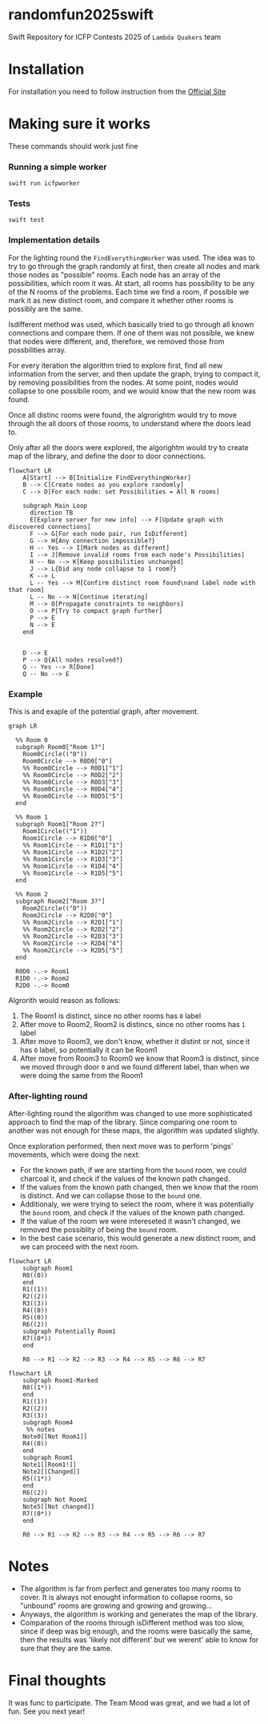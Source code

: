 # randomfun2025swift
Swift Repository for ICFP Contests 2025 of `Lambda Quakers` team

# Installation

For installation you need to follow instruction from the [Official Site](https://www.swift.org/install/)

# Making sure it works

These commands should work just fine

### Running a simple worker
```
swift run icfpworker
```

### Tests
```
swift test
```

### Implementation details

For the lighting round the `FindEverythingWorker` was used. The idea was to try to go through the graph randomly at first, then create all nodes and mark those nodes as "possible" rooms. Each node has an array of the possibilities, which room it was. At start, all rooms has possibility to be any of the N rooms of the problems. Each time we find a room, if possible we mark it as new distinct room, and compare it whether other rooms is possibly are the same. 

Isdifferent method was used, which basically tried to go through all known connections and compare them. If one of them was not possible, we knew that nodes were different, and, therefore, we removed those from possbilities array.

For every iteration the algorithm tried to explore first, find all new information from the server, and then update the graph, trying to compact it, by removing possibilities from the nodes. At some point, nodes would collapse to one possibile room, and we would know that the new room was found.

Once all distinc rooms were found, the algrorightm would try to move through the all doors of those rooms, to understand where the doors lead to.

Only after all the doors were explored, the algorightm would try to create map of the library, and define the door to door connections.

```mermaid
flowchart LR
    A[Start] --> B[Initialize FindEverythingWorker]
    B --> C[Create nodes as you explore randomly]
    C --> D[For each node: set Possibilities = All N rooms]
    
    subgraph Main Loop
      direction TB
      E[Explore server for new info] --> F[Update graph with discovered connections]
      F --> G[For each node pair, run IsDifferent]
      G --> H{Any connection impossible?}
      H -- Yes --> I[Mark nodes as different]
      I --> J[Remove invalid rooms from each node's Possibilities]
      H -- No --> K[Keep possibilities unchanged]
      J --> L{Did any node collapse to 1 room?}
      K --> L
      L -- Yes --> M[Confirm distinct room found\nand label node with that room]
      L -- No --> N[Continue iterating]
      M --> O[Propagate constraints to neighbors]
      O --> P[Try to compact graph further]
      P --> E
      N --> E
    end


    D --> E
    P --> Q{All nodes resolved?}
    Q -- Yes --> R[Done]
    Q -- No --> E
```

### Example

This is and exaple of the potential graph, after movement.

```mermaid
graph LR

  %% Room 0
  subgraph Room0["Room 1?"]
    Room0Circle(("0"))
    Room0Circle --> R0D0["0"]
    %% Room0Circle --> R0D1["1"]
    %% Room0Circle --> R0D2["2"]
    %% Room0Circle --> R0D3["3"]
    %% Room0Circle --> R0D4["4"]
    %% Room0Circle --> R0D5["5"]
  end

  %% Room 1
  subgraph Room1["Room 2?"]
    Room1Circle(("1"))
    Room1Circle --> R1D0["0"]
    %% Room1Circle --> R1D1["1"]
    %% Room1Circle --> R1D2["2"]
    %% Room1Circle --> R1D3["3"]
    %% Room1Circle --> R1D4["4"]
    %% Room1Circle --> R1D5["5"]
  end

  %% Room 2
  subgraph Room2["Room 3?"]
    Room2Circle(("0"))
    Room2Circle --> R2D0["0"]
    %% Room2Circle --> R2D1["1"]
    %% Room2Circle --> R2D2["2"]
    %% Room2Circle --> R2D3["3"]
    %% Room2Circle --> R2D4["4"]
    %% Room2Circle --> R2D5["5"]
  end

  R0D0 -.-> Room1
  R1D0 -.-> Room2
  R2D0 -.-> Room0

```

Algrorith would reason as follows:

1. The Room1 is distinct, since no other rooms has `0` label
2. After move to Room2, Room2 is distincs, since no other rooms has `1` label
3. After move to Room3, we don't know, whether it distint or not, since it has `0` label, so potentially it can be Room1
4. After move from Room3 to Room0 we know that Room3 is distinct, since we moved through door `0` and we found different label, than when we were doing the same from the Room1


### After-lighting round

After-lighting round the algorithm was changed to use more sophisticated approach to find the map of the library.
Since comparing one room to another was not enough for these maps, the algorithm was updated slightly.

Once exploration performed, then next move was to perform 'pings' movements, which were doing the next:
- For the known path, if we are starting from the `bound` room, we could charcoal it, and check if the values of the known path changed.
- If the values from the known path changed, then we know that the room is distinct. And we can collapse those to the `bound` one.
- Additionaly, we were trying to select the room, where it was potentially the `bound` room, and check if the values of the known path changed.
- If the value of the room we were intereseted it wasn't changed, we removed the possiblity of being the `bound` room.
- In the best case scenario, this would generate a new distinct room, and we can proceed with the next room.

```mermaid
flowchart LR
    subgraph Room1
    R0((0))
    end
    R1((1))
    R2((2))
    R3((3))
    R4((0))
    R5((0))
    R6((2))
    subgraph Potentially Room1
    R7((0*))
    end

    R0 --> R1 --> R2 --> R3 --> R4 --> R5 --> R6 --> R7

```

```mermaid
flowchart LR
    subgraph Room1-Marked
    R0((1*))
    end
    R1((1))
    R2((2))
    R3((3))
    subgraph Room4
     %% notes
    Note0[[Not Room1]]
    R4((0))
    end
    subgraph Room1
    Note1[[Room1!]]
    Note2[[Changed]]
    R5((1*))
    end
    R6((2))
    subgraph Not Room1
    Note5[[Not changed]]
    R7((0*))
    end

    R0 --> R1 --> R2 --> R3 --> R4 --> R5 --> R6 --> R7
```
    



# Notes

- The algorithm is far from perfect and generates too many rooms to cover. It is always not enought information to collapse rooms, so "unbound" rooms are growing and growing and growing...
- Anyways, the algorithm is working and generates the map of the library.
- Comparation of the rooms through isDifferent method was too slow, since if deep was big enough, and the rooms were basically the same, then the results was 'likely not different' but we werent' able to know for sure that they are the same.


# Final thoughts

It was func to participate. The Team Mood was great, and we had a lot of fun.
See you next year!
